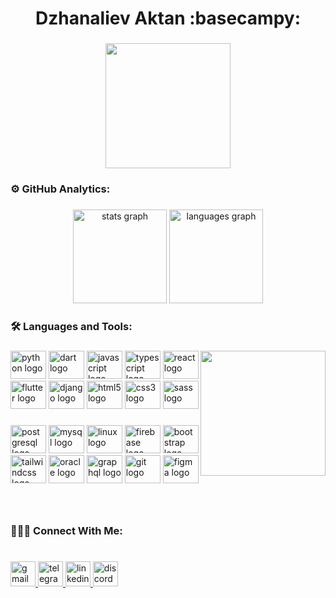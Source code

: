 <h1 align="center">Dzhanaliev Aktan :basecampy:</h1>

###

<div align="center">
  <img height="200" src="assets/images/languages.png"  />
</div>

###

<h3 align="left">⚙️  GitHub Analytics:</h3>

###

<div align="center">
  <img src="https://github-readme-stats.vercel.app/api?username=MorgueMorg&hide_title=false&hide_rank=false&show_icons=true&include_all_commits=true&count_private=true&disable_animations=false&theme=gotham&locale=en&hide_border=false&order=1&custom_title=Aktan's%20GitHub%20Stats%20%E2%98%84%EF%B8%8F" height="150" alt="stats graph"  />
  <img src="https://github-readme-stats.vercel.app/api/top-langs?username=MorgueMorg&locale=en&hide_title=false&layout=compact&card_width=320&langs_count=6&theme=gotham&hide_border=false&order=2&custom_title=Most%20Used%20Languages%20%F0%9F%9A%80" height="150" alt="languages graph"  />
  <!-- <img src="https://github-readme-stats.vercel.app/api?hide_title=false&hide_rank=false&show_icons=true&include_all_commits=true&count_private=true&disable_animations=false&theme=gotham&locale=en&hide_border=false&username=MorgueMorg" height="150" alt="stats graph"  />
  <img src="https://github-readme-stats.vercel.app/api/api/top-langs?locale=en&hide_title=false&layout=compact&card_width=320&langs_count=5&exclude_repo=Djumbik-Django-Forum,Employee-Management-System,Manhattan,MakersPython,CourseworkPY,Pytosha,SeaBattle&theme=gotham&hide_border=false&username=MorgueMorg" height="150" alt="languages graph"  /> -->
</div>

###

<h3 align="left">🛠 Languages and Tools:</h3>

###

<img align="right" height="200" src="assets/images/68747470733a2f2f6c6976652e737461746963666c69636b722e636f6d2f36353533352f35313333323534313236345f376566333837656566635f6f5f642e676966.gif"  />

###

<div align="left">
  <img src="https://cdn.jsdelivr.net/gh/devicons/devicon/icons/python/python-original.svg" height="45" width="57" alt="python logo"  />
  <img src="https://cdn.jsdelivr.net/gh/devicons/devicon/icons/dart/dart-original.svg" height="45" width="57" alt="dart logo"  />
  <img src="https://cdn.jsdelivr.net/gh/devicons/devicon/icons/javascript/javascript-original.svg" height="45" width="57" alt="javascript logo"  />
  <img src="https://cdn.jsdelivr.net/gh/devicons/devicon/icons/typescript/typescript-original.svg" height="45" width="57" alt="typescript logo"  />
  <img src="https://cdn.jsdelivr.net/gh/devicons/devicon/icons/react/react-original.svg" height="45" width="57" alt="react logo"  />
  <img src="https://cdn.jsdelivr.net/gh/devicons/devicon/icons/flutter/flutter-original.svg" height="45" width="57" alt="flutter logo"  />
  <img src="https://cdn.jsdelivr.net/gh/devicons/devicon/icons/django/django-plain.svg" height="45" width="57" alt="django logo"  />
  <img src="https://cdn.jsdelivr.net/gh/devicons/devicon/icons/html5/html5-original.svg" height="45" width="57" alt="html5 logo"  />
  <img src="https://cdn.jsdelivr.net/gh/devicons/devicon/icons/css3/css3-original.svg" height="45" width="57" alt="css3 logo"  />
  <img src="https://cdn.jsdelivr.net/gh/devicons/devicon/icons/sass/sass-original.svg" height="45" width="57" alt="sass logo"  />
</div>

###

<div align="left">
  <img src="https://cdn.jsdelivr.net/gh/devicons/devicon/icons/postgresql/postgresql-original.svg" height="45" width="57" alt="postgresql logo"  />
  <img src="https://cdn.jsdelivr.net/gh/devicons/devicon/icons/mysql/mysql-original.svg" height="45" width="57" alt="mysql logo"  />
  <img src="https://cdn.jsdelivr.net/gh/devicons/devicon/icons/linux/linux-original.svg" height="45" width="57" alt="linux logo"  />
  <img src="https://cdn.jsdelivr.net/gh/devicons/devicon/icons/firebase/firebase-plain.svg" height="45" width="57" alt="firebase logo"  />
  <img src="https://cdn.jsdelivr.net/gh/devicons/devicon/icons/bootstrap/bootstrap-original.svg" height="45" width="57" alt="bootstrap logo"  />
  <img src="https://cdn.jsdelivr.net/gh/devicons/devicon/icons/tailwindcss/tailwindcss-original-wordmark.svg" height="45" width="57" alt="tailwindcss logo"  />
  <img src="https://cdn.jsdelivr.net/gh/devicons/devicon/icons/oracle/oracle-original.svg" height="45" width="57" alt="oracle logo"  />
  <img src="https://cdn.jsdelivr.net/gh/devicons/devicon/icons/graphql/graphql-plain.svg" height="45" width="57" alt="graphql logo"  />
  <img src="https://cdn.jsdelivr.net/gh/devicons/devicon/icons/git/git-original.svg" height="45" width="57" alt="git logo"  />
  <img src="https://cdn.jsdelivr.net/gh/devicons/devicon/icons/figma/figma-original.svg" height="45" width="57" alt="figma logo"  />
</div>

###

<br clear="both">

<h3 align="left">👨🏻‍💻 Connect With Me:</h3>

###

<br clear="both">

<div align="left">
  <a href="dzhanaliev.aktan@gmail.com" target="_blank">
    <img src="https://img.shields.io/static/v1?message=Gmail&logo=gmail&label=&color=D14836&logoColor=white&labelColor=&style=for-the-badge" height="40" alt="gmail logo"  />
  </a>
  <a href="https://t.me/morguemorg" target="_blank">
    <img src="https://img.shields.io/static/v1?message=Telegram&logo=telegram&label=&color=2CA5E0&logoColor=white&labelColor=&style=for-the-badge" height="40" alt="telegram logo"  />
  </a>
  <a href="https://www.linkedin.com/in/aktan-dzhanaliev-323239237/" target="_blank">
    <img src="https://img.shields.io/static/v1?message=LinkedIn&logo=linkedin&label=&color=0077B5&logoColor=white&labelColor=&style=for-the-badge" height="40" alt="linkedin logo"  />
  </a>
  <a href="https://discordapp.com/users/316969980421996544/" target="_blank">
    <img src="https://img.shields.io/static/v1?message=Discord&logo=discord&label=&color=7289DA&logoColor=white&labelColor=&style=for-the-badge" height="40" alt="discord logo"  />
  </a>
</div>

###
